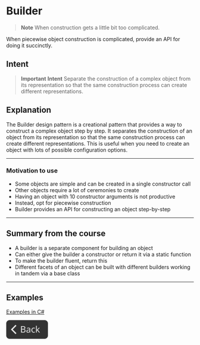 # Builder

> **Note**
> When construction gets a little bit too complicated.

When piecewise object construction is complicated, provide an API for doing it succinctly.

## Intent

> **Important**
> **Intent**
> Separate the construction of a complex object from its representation so that the same construction process can create different representations.

## Explanation

The Builder design pattern is a creational pattern that provides a way to construct a complex object step by step. It separates the construction of an object from its representation so that the same construction process can create different representations. This is useful when you need to create an object with lots of possible configuration options.

---

### Motivation to use

- Some objects are simple and can be created in a single constructor call
- Other objects require a lot of ceremonies to create
- Having an object with 10 constructor arguments is not productive
- Instead, opt for piecewise construction
- Builder provides an API for constructing an object step-by-step

---

## Summary from the course

- A builder is a separate component for building an object
- Can either give the builder a constructor or return it via a static function
- To make the builder fluent, return this
- Different facets of an object can be built with different builders working in tandem via a base class

---

## Examples

[Examples in C#](BuilderExamples/ExamplesInCS.md)

<!--Back Button-->
[<img src="../img/back.svg" style="width:8em;">](README.md)
